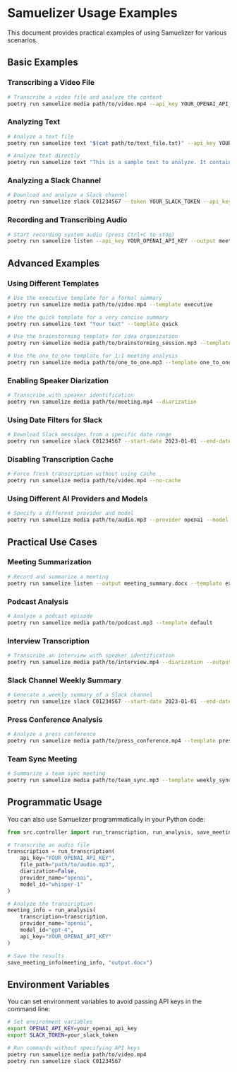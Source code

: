 # Samuelizer Usage Examples

This document provides practical examples of using Samuelizer for various scenarios.

## Basic Examples

### Transcribing a Video File

```bash
# Transcribe a video file and analyze the content
poetry run samuelize media path/to/video.mp4 --api_key YOUR_OPENAI_API_KEY
```

### Analyzing Text

```bash
# Analyze a text file
poetry run samuelize text "$(cat path/to/text_file.txt)" --api_key YOUR_OPENAI_API_KEY

# Analyze text directly
poetry run samuelize text "This is a sample text to analyze. It contains important information about the project timeline and next steps." --api_key YOUR_OPENAI_API_KEY
```

### Analyzing a Slack Channel

```bash
# Download and analyze a Slack channel
poetry run samuelize slack C01234567 --token YOUR_SLACK_TOKEN --api_key YOUR_OPENAI_API_KEY --output slack_analysis.docx
```

### Recording and Transcribing Audio

```bash
# Start recording system audio (press Ctrl+C to stop)
poetry run samuelize listen --api_key YOUR_OPENAI_API_KEY --output meeting_notes.docx
```

## Advanced Examples

### Using Different Templates

```bash
# Use the executive template for a formal summary
poetry run samuelize media path/to/video.mp4 --template executive

# Use the quick template for a very concise summary
poetry run samuelize text "Your text" --template quick

# Use the brainstorming template for idea organization
poetry run samuelize media path/to/brainstorming_session.mp3 --template brainstorming

# Use the one_to_one template for 1:1 meeting analysis
poetry run samuelize media path/to/one_to_one.mp3 --template one_to_one
```

### Enabling Speaker Diarization

```bash
# Transcribe with speaker identification
poetry run samuelize media path/to/meeting.mp4 --diarization
```

### Using Date Filters for Slack

```bash
# Download Slack messages from a specific date range
poetry run samuelize slack C01234567 --start-date 2023-01-01 --end-date 2023-01-31
```

### Disabling Transcription Cache

```bash
# Force fresh transcription without using cache
poetry run samuelize media path/to/video.mp4 --no-cache
```

### Using Different AI Providers and Models

```bash
# Specify a different provider and model
poetry run samuelize media path/to/audio.mp3 --provider openai --model whisper-1
```

## Practical Use Cases

### Meeting Summarization

```bash
# Record and summarize a meeting
poetry run samuelize listen --output meeting_summary.docx --template executive
```

### Podcast Analysis

```bash
# Analyze a podcast episode
poetry run samuelize media path/to/podcast.mp3 --template default
```

### Interview Transcription

```bash
# Transcribe an interview with speaker identification
poetry run samuelize media path/to/interview.mp4 --diarization --output interview_transcript.docx
```

### Slack Channel Weekly Summary

```bash
# Generate a weekly summary of a Slack channel
poetry run samuelize slack C01234567 --start-date 2023-01-01 --end-date 2023-01-07 --template slack_detailed --output weekly_slack_summary.docx
```

### Press Conference Analysis

```bash
# Analyze a press conference
poetry run samuelize media path/to/press_conference.mp4 --template press_conference --output press_analysis.docx
```

### Team Sync Meeting

```bash
# Summarize a team sync meeting
poetry run samuelize media path/to/team_sync.mp3 --template weekly_sync --output team_sync_summary.docx
```

## Programmatic Usage

You can also use Samuelizer programmatically in your Python code:

```python
from src.controller import run_transcription, run_analysis, save_meeting_info

# Transcribe an audio file
transcription = run_transcription(
    api_key="YOUR_OPENAI_API_KEY",
    file_path="path/to/audio.mp3",
    diarization=False,
    provider_name="openai",
    model_id="whisper-1"
)

# Analyze the transcription
meeting_info = run_analysis(
    transcription=transcription,
    provider_name="openai",
    model_id="gpt-4",
    api_key="YOUR_OPENAI_API_KEY"
)

# Save the results
save_meeting_info(meeting_info, "output.docx")
```

## Environment Variables

You can set environment variables to avoid passing API keys in the command line:

```bash
# Set environment variables
export OPENAI_API_KEY=your_openai_api_key
export SLACK_TOKEN=your_slack_token

# Run commands without specifying API keys
poetry run samuelize media path/to/video.mp4
poetry run samuelize slack C01234567
```
